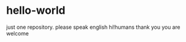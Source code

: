 # hello-world
just one repository. 
  please speak english
  hi!humans
  thank you
  you are welcome
